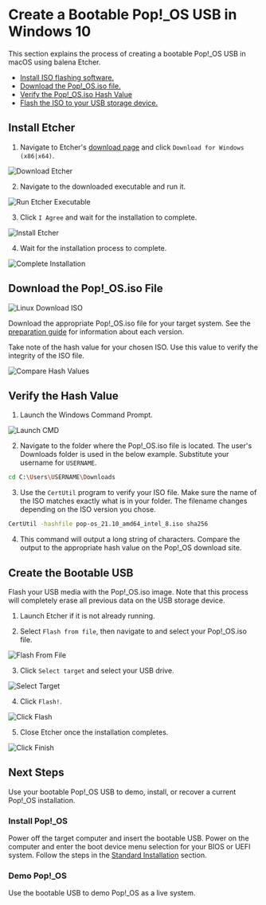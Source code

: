 # Create a Bootable Pop!\_OS USB in Windows 10

This section explains the process of creating a bootable Pop!_OS USB in macOS using balena Etcher.

- [Install ISO flashing software.](/Getting-Started/Create-bootable-media/bootable-usb-using-windows.html#install-etcher)
- [Download the Pop!\_OS.iso file.](/Getting-Started/Create-bootable-media/bootable-usb-using-windows.html#download-the-pop_osiso-file)
- [Verify the Pop!\_OS.iso Hash Value](/Getting-Started/Create-bootable-media/bootable-usb-using-windows.html#verify-the-hash-value)
- [Flash the ISO to your USB storage device.](/Getting-Started/Create-bootable-media/bootable-usb-using-windows.html#create-the-bootable-usb)

## Install Etcher

1. Navigate to Etcher's [download page](https://www.balena.io/etcher/) and click `Download for Windows (x86|x64)`.

![Download Etcher](/images/create-bootable-usb-win10/download_etcher.png)

2. Navigate to the downloaded executable and run it.

![Run Etcher Executable](/images/create-bootable-usb-win10/run-etcher-exe.png)

3. Click `I Agree` and wait for the installation to complete.

![Install Etcher](/images/create-bootable-usb-win10/install-etcher.png)

4. Wait for the installation process to complete.

![Complete Installation](/images/create-bootable-usb-win10/complete-install.png)

## Download the Pop!_OS.iso File

![Linux Download ISO](/images/create-bootable-usb-linux/using-linux-download-iso.png)

Download the appropriate Pop!_OS.iso file for your target system. See the [preparation guide](/Getting-Started/Create-bootable-media/create-bootable-usb.html#choose-a-pop_os-image) for information about each version.

Take note of the hash value for your chosen ISO. Use this value to verify the integrity of the ISO file.

![Compare Hash Values](/images/create-bootable-usb-linux/compare-hash-values.png)

## Verify the Hash Value

1. Launch the Windows Command Prompt.

![Launch CMD](/images/create-bootable-usb-win10/launch-cmd.png)

2. Navigate to the folder where the Pop!_OS.iso file is located. The user's Downloads folder is used in the below example. Substitute your username for `USERNAME`.

```bash
cd C:\Users\USERNAME\Downloads
```

3. Use the `CertUtil` program to verify your ISO file. Make sure the name of the ISO matches exactly what is in your folder. The filename changes depending on the ISO version you chose.

```bash 
CertUtil -hashfile pop-os_21.10_amd64_intel_8.iso sha256
```

4. This command will output a long string of characters. Compare the output to the appropriate hash value on the Pop!\_OS download site.

## Create the Bootable USB

Flash your USB media with the Pop!_OS.iso image. Note that this process will completely erase all previous data on the USB storage device.

1. Launch Etcher if it is not already running.

2. Select `Flash from file`, then navigate to and select your Pop!\_OS.iso file.

![Flash From File](/images/create-bootable-usb-win10/flash-from-file.png)

3. Click `Select target` and select your USB drive.

![Select Target](/images/create-bootable-usb-win10/select-target.png)

4. Click `Flash!`.

![Click Flash](/images/create-bootable-usb-win10/click-flash.png)

5. Close Etcher once the installation completes.

![Click Finish](/images/create-bootable-usb-win10/click-finish.png)

## Next Steps

Use your bootable Pop!_OS USB to demo, install, or recover a current Pop!_OS installation.

### Install Pop!_OS

Power off the target computer and insert the bootable USB. Power on the computer and enter the boot device menu selection for your BIOS or UEFI system. Follow the steps in the [Standard Installation](/Getting-Started/Installation/installation.md) section.

### Demo Pop!_OS

Use the bootable USB to demo Pop!_OS as a live system.
<!--This chapter will be linked when completed-->